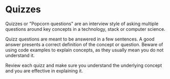 # Quizzes

Quizzes or "Popcorn questions" are an interview style of asking multiple questions around key concepts in a technology, stack or computer science.

Quizz questions are meant to be answered in a few sentences. A good answer presents a correct definition of the concept or question. Beware of using code examples to explain concepts, as they usually mean you do not understand it.

Review each quizz and make sure you understand the underlying concept and you are effective in explaining it.




